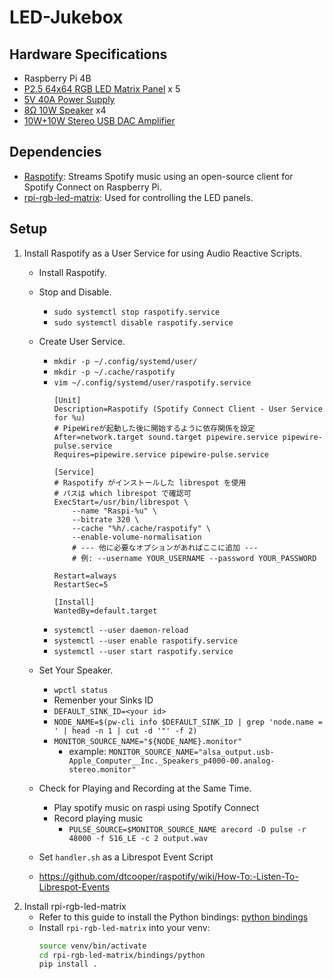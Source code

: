 # LED-Jukebox

## Hardware Specifications
- Raspberry Pi 4B
- [P2.5 64x64 RGB LED Matrix Panel](https://www.amazon.co.jp/dp/B07PK5J21V?ref_=ppx_hzsearch_conn_dt_b_fed_asin_title_2&th=1) x 5    
- [5V 40A Power Supply](https://www.amazon.co.jp/dp/B0B74KV3BB?ref_=ppx_hzsearch_conn_dt_b_fed_asin_title_1&th=1)
- [8Ω 10W Speaker](https://akizukidenshi.com/catalog/g/g116600/) x4
- [10W+10W Stereo USB DAC Amplifier](https://akizukidenshi.com/catalog/g/g102404/)


## Dependencies
- [Raspotify](https://github.com/dtcooper/raspotify): Streams Spotify music using an open-source client for Spotify Connect on Raspberry Pi.
- [rpi-rgb-led-matrix](https://github.com/hzeller/rpi-rgb-led-matrix): Used for controlling the LED panels.

## Setup
1. Install Raspotify as a User Service for using Audio Reactive Scripts.
    - Install Raspotify.
    - Stop and Disable.
        - `sudo systemctl stop raspotify.service`
        - `sudo systemctl disable raspotify.service`
    - Create User Service.
        - `mkdir -p ~/.config/systemd/user/`
        - `mkdir -p ~/.cache/raspotify`
        - `vim ~/.config/systemd/user/raspotify.service`
            ```
            [Unit]
            Description=Raspotify (Spotify Connect Client - User Service for %u)
            # PipeWireが起動した後に開始するように依存関係を設定
            After=network.target sound.target pipewire.service pipewire-pulse.service
            Requires=pipewire.service pipewire-pulse.service
            
            [Service]
            # Raspotify がインストールした librespot を使用
            # パスは which librespot で確認可
            ExecStart=/usr/bin/librespot \
                --name "Raspi-%u" \
                --bitrate 320 \
                --cache "%h/.cache/raspotify" \
                --enable-volume-normalisation
                # --- 他に必要なオプションがあればここに追加 ---
                # 例: --username YOUR_USERNAME --password YOUR_PASSWORD
            
            Restart=always
            RestartSec=5
            
            [Install]
            WantedBy=default.target
            ```
        - `systemctl --user daemon-reload`
        - `systemctl --user enable raspotify.service`
        - `systemctl --user start raspotify.service`
    - Set Your Speaker.
        - `wpctl status`
        - Remenber your Sinks ID
        - `DEFAULT_SINK_ID=<your id>`
        - `NODE_NAME=$(pw-cli info $DEFAULT_SINK_ID | grep 'node.name = ' | head -n 1 | cut -d '"' -f 2)`
        - `MONITOR_SOURCE_NAME="${NODE_NAME}.monitor"`
           - example: `MONITOR_SOURCE_NAME="alsa_output.usb-Apple_Computer__Inc._Speakers_p4000-00.analog-stereo.monitor"`
          
    - Check for Playing and Recording at the Same Time.
        - Play spotify music on raspi using Spotify Connect
        - Record playing music
            - `PULSE_SOURCE=$MONITOR_SOURCE_NAME arecord -D pulse -r 48000 -f S16_LE -c 2 output.wav`
        
    - Set `handler.sh` as a Librespot Event Script
    - https://github.com/dtcooper/raspotify/wiki/How-To:-Listen-To-Librespot-Events
2. Install rpi-rgb-led-matrix
    - Refer to this guide to install the Python bindings: [python bindings](https://github.com/hzeller/rpi-rgb-led-matrix/tree/master/bindings/python)
    - Install `rpi-rgb-led-matrix` into your venv:
        ```bash
        source venv/bin/activate
        cd rpi-rgb-led-matrix/bindings/python
        pip install .
        ```

